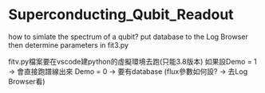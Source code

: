 # Superconducting_Qubit_Readout
how to simlate the spectrum of a qubit?
put database to the Log Browser then determine parameters in fit3.py

fitv.py檔案要在vscode建python的虛擬環境去跑(只能3.8版本)
如果設Demo = 1 -> 會直接跑譜線出來
Demo = 0 -> 要有database (flux參數如何設? -> 去Log Browser看)
